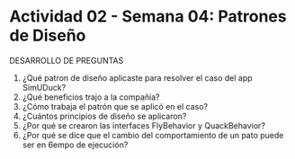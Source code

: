 # Actividad 02 - Semana 04: Patrones de Diseño

DESARROLLO DE PREGUNTAS

1. ¿Qué patron de diseño aplicaste para resolver el caso del app SimUDuck?
2. ¿Qué beneficios trajo a la compañía?
3. ¿Cómo trabaja el patrón que se aplicó en el caso?
4. ¿Cuántos principios de diseño se aplicaron?
5. ¿Por qué se crearon las interfaces FlyBehavior y QuackBehavior?
6. ¿Por qué se dice que el cambio del comportamiento de un pato puede ser en 6empo de ejecución?
